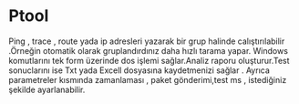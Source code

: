 Ptool
=====

Ping , trace , route yada ip adresleri yazarak bir grup halinde calıştırılabilir .Örneğin otomatik olarak gruplandırdınız daha hızlı tarama yapar. Windows komutlarını tek form üzerinde dos işlemi sağlar.Analiz raporu oluşturur.Test sonuclarını ise Txt yada Excell dosyasına kaydetmenizi sağlar . Ayrıca parametreler kısmında zamanlaması , paket gönderimi,test ms , istediğiniz şekilde ayarlanabilir. 
